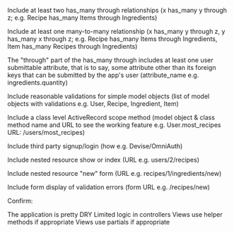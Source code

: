 


 

 Include at least two has_many through relationships (x has_many y through z; e.g. Recipe has_many Items through Ingredients)


 Include at least one many-to-many relationship (x has_many y through z, y has_many x through z; e.g. Recipe has_many Items through Ingredients, Item has_many Recipes through Ingredients)


 The "through" part of the has_many through includes at least one user submittable attribute, that is to say, some attribute other than its foreign keys that can be submitted by the app's user (attribute_name e.g. ingredients.quantity)


 Include reasonable validations for simple model objects (list of model objects with validations e.g. User, Recipe, Ingredient, Item)


 Include a class level ActiveRecord scope method (model object & class method name and URL to see the working feature e.g. User.most_recipes URL: /users/most_recipes)


 Include third party signup/login (how e.g. Devise/OmniAuth)


 Include nested resource show or index (URL e.g. users/2/recipes)


 Include nested resource "new" form (URL e.g. recipes/1/ingredients/new)


 Include form display of validation errors (form URL e.g. /recipes/new)


Confirm:

 The application is pretty DRY
 Limited logic in controllers
 Views use helper methods if appropriate
 Views use partials if appropriate